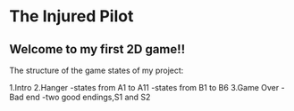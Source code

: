 # The Injured Pilot
## Welcome to my first 2D game!!

The structure of the game states of my project:

1.Intro
2.Hanger
  -states from A1 to A11
  -states from B1 to B6
3.Game Over
  -Bad end
  -two good endings,S1 and S2


